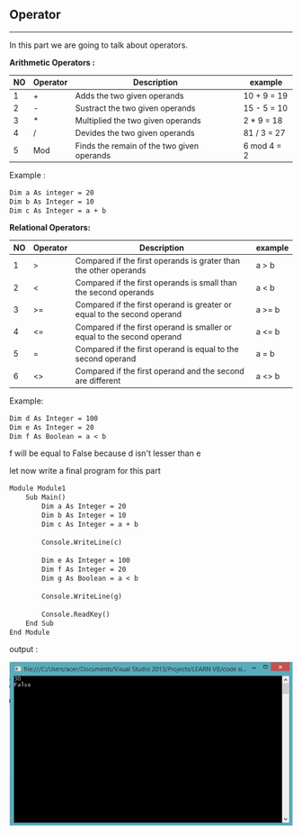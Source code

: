 ## Operator
***
In this part we are going to talk about operators.

**Arithmetic Operators :**

NO | Operator | Description | example
-- | ---------| -------     | -------
1  | + | Adds the two given operands | 10 + 9 = 19
2  | - |  Sustract the two given operands | 15 - 5 = 10
3 | * | Multiplied the two given operands | 2 * 9 = 18
4 | / | Devides the two given operands | 81 / 3 = 27
5 | Mod | Finds the remain of the two given operands | 6 mod 4 = 2

Example :
```vbnet
Dim a As integer = 20
Dim b As Integer = 10
Dim c As Integer = a + b
```

**Relational Operators:**

NO | Operator | Description | example
-- | ---------| ------------| -------
1  | > | Compared if the first operands is grater than the other operands | a > b
2 | < |  Compared if the first operands is small than the second operands | a < b
3 | >= | Compared if the first operand is greater or equal to the second operand | a >= b
4 | <= | Compared if the first operand is smaller or equal to the second operand | a <= b
5 | = | Compared if the first operand is equal to the second operand | a = b
6 | <> | Compared if the first operand and the second are different | a <> b

Example:

```vbnet
Dim d As Integer = 100
Dim e As Integer = 20
Dim f As Boolean = a < b
```
f will be equal to False because d isn't lesser than e

let now write a final program for this part

```vbnet
Module Module1
    Sub Main()
        Dim a As Integer = 20
        Dim b As Integer = 10
        Dim c As Integer = a + b

        Console.WriteLine(c)

        Dim e As Integer = 100
        Dim f As Integer = 20
        Dim g As Boolean = a < b

        Console.WriteLine(g)

        Console.ReadKey()
    End Sub
End Module
```

output :

![output](../../img/3.png)
